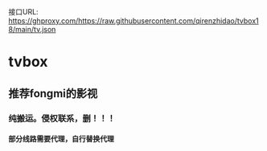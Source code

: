 接口URL: 
https://ghproxy.com/https://raw.githubusercontent.com/qirenzhidao/tvbox18/main/tv.json
# tvbox

## 推荐fongmi的影视

### 纯搬运。侵权联系，删！！！

#### 部分线路需要代理，自行替换代理
